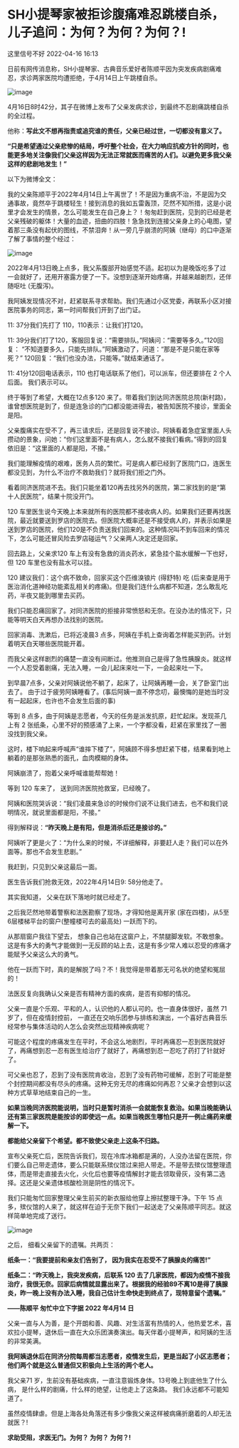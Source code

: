 # SH小提琴家被拒诊腹痛难忍跳楼自杀，儿子追问：为何？为何？为何？!

这里信号不好 2022-04-16 16:13

日前有网传消息称，SH小提琴家、古典音乐爱好者陈顺平因为突发疾病剧痛难忍，求诊两家医院均遭拒绝，于4月14日上午跳楼自杀。

![image](../imgs/chenshunping/1.jpg)

4月16日8时42分，其子在微博上发布了父亲发病求诊，到最终不忍剧痛跳楼自杀的全过程。

他称：**写此文不想再指责或追究谁的责任，父亲已经过世，一切都没有意义了。**

**“只是希望通过父亲悲惨的结局，呼吁整个社会，在大力响应抗疫方针的同时，也能更多地关注像我们父亲这样因为无法正常就医而痛苦的人们。以避免更多我父亲这样的悲剧地发生！”**

以下为微博全文：

我的父亲陈顺平于2022年4月14日上午离世了！不是因为重病不治，不是因为交通事故，竟然卒于跳楼轻生！接到消息的我如五雷轰顶，茫然不知所措，这是小说里才会发生的情景，怎么可能发生在自己身上？！匆匆赶到医院，见到的已经是老父亲残破的躯体！大量的血迹，扭曲的四肢！急急找到连接父亲身上的心电图，望着那三条没有起伏的图线，不禁泪奔！从一旁几乎崩溃的阿姨（继母）的口中逐渐了解了事情的整个经过：

![image](../imgs/chenshunping/2.jpg)

2022年4月13日晚上点多，我父系腹部开始感觉不适。起初以为是晚饭吃多了过一会就好了，还用开塞露方便了一下。没想到逐渐开始疼痛，并越来越剧烈，还伴随呕吐 (无腹泻)。

我阿姨发现情况不对，赶紧联系寻求帮助。我们先通过小区党委，再联系小区对接医院事务的同志，第一时间帮我们开到了出门证。

11: 37分我们先打了 110，110表示：让我们打120。

11: 39分我们打了120，客服回复说：“需要排队。”阿姨问：“需要等多久。”120回复： “不知道要多久，只能先排队。”阿姨激动了，问道：“那是不是只能在家等死？” 120回复：“我们也没办法，只能等。”就结束通话了。

11: 41分120回电话表示，110 也打电话联系了他们，可以派车，但还要排在 2 个人后面。 我们表示可以。

终于等到了希望，大概在12点多120 来了。带着我们到达同济医院总院(新村路)，谁曾想医院是到了，但是连急诊的门口都没能进得去，被告知医院不接诊，里面全是阳。

父亲腹痛实在受不了，再三请求后，还是回复说不接诊。阿姨看着急症室里面人头攒动的景象，问她：“你们这里面不是有病人，怎么就不接我们看病。”得到的回复依旧是：“这里面的人都是阳，不接。”

我们能理解疫情的艰难，医务人员的繁忙。可是病人都已经到了医院门口，连医生都没见到，为什么不治疗不救助我们？就将我们拒之门外。

看着同济医院进不去。我们只能坐着120再去找另外的医院，第二家找到的是“第十人民医院”，结果十院没开门。

120 车里医生说今天晚上本来就所有的医院都不接收病人的。如果我们还要再找医院，最近就要送到罗店的医院去。但医院大概率还是不接受病人的，并表示如果是送到罗店的医院，他们120是不负责送我们回来的。这种情况叫不到车回来的情况下，怎么可能还冒风险去罗店碰运气？父亲两人决定还是回家。

回去路上，父亲求120 车上有没有急救的消炎药水，紧急挂个盐水缓解一下也好，但 120 车里也没有盐水可以挂。

120 建议我们：这个病不致命，回家买这个匹维溴锒片 (得舒特) 吃 (后来查是用于医治消化道神经功能紊乱相关的疼痛)。但是我们连什么病都不知道，怎么敢乱吃药，半夜又能到哪里去买药。

我们只能忍痛回家了。对同济医院的拒接非常愤怒和无奈。在没办法的情况下，只能等明天白天再想办法找别的医院。

回家消毒、洗漱后，已将近凌晨3 点多，阿姨在手机上查询着怎样能买到药。计划着明天白天哪些医院能开着。

而我父亲这样剧烈的痛楚一直没有间断过。他推测自己是得了急性胰腺炎。就这样一个人忍受着剧痛，无法入睡，一会儿起床来吐一下，一会起来吐一下。

到早晨7点多，父亲对阿姨说他不躺了，起床了，让阿姨再睡一会，关了卧室门出去了。 由于过于疲劳阿姨睡看了。(事后阿姨一直不停念叨，最懊悔的是她当时没有一起起床，也许也不会发生后面的事)

等到 8 点多，由于阿姨是志愿者，今天的任务是派发抗原，赶忙起床。发现茶几上有 2 张纸条，心里不好的预感涌了上来，一个字都没看，赶紧在家里找了一圈没找到我父亲。

这时，楼下响起来呼喊声“谁摔下楼了”，阿姨顾不得多想赶紧下楼，结果看到地上躺着的是那张熟悉的面孔，血肉模糊的身体。

阿姨崩溃了，抱着父亲呼喊谁能帮帮她！

等到 120 车来了， 送到同济医院抢救室，已经晚了。

阿姨和医院哭诉说：“我们凌晨来急诊的时候你们说不让我们进去，也不和我们说明情况，就说里面都是阳，不接。”

得到解释说：**“昨天晚上是有阳，但是消杀后还是接诊的。”**

阿姨听了更是火了：“为什么来的时候，不详细解释，非要赶人走？我们可以在外面等。那也不会发生悲剧。”

我赶到，只见到父亲这最后一面。

医生告诉我们抢救无效，2022年4月14日9: 58分他走了。

其实我知道， 父亲在跃下落地时就已经走了。

之后我茫然地带着警察和法医勘察了现场，才得知他是离开家 (家在四楼)，从5至6层楼梯平台的窗户(整幢楼可去的最高处) 一跃而下的。

从那扇窗户我往下望去， 想象自己也站在这窗户上，不禁腿脚发软。不敢想象。 这是有多大的勇气才能做到一无反顾的站上去，这是有多少常人难以忍受的疼痛才能賦予父亲这么大的勇气。

他在一跃而下时，真的是解脱了吗？不！我觉得是带着那无可名状的绝望和冤屈的！

法医反复向我确认父亲是否有精神方面的疾病，是否有抑郁的情况。

父亲一直是个乐观、平和的人，认识他的人都认可的。也一直身体很好，虽然 71岁了，但在疫情封控前， 一直还在交响乐团参与排练和演出，一个喜好古典音乐经常参与集体活动的人怎么会突然出现精神疾病呢？

可能这个程度的疼痛发生在平时，不会这么地剧烈，平时再痛忍一忍到医院就好了，再痛想到忍一忍有医生给治疗了就好了，再痛想到忍一忍吃了药打了针就好了。 

可父亲也忍了，忍到了没有医院肯收治，忍到了没有药物可缓解，忍到了可能是整个封控期间都没有尽头的疼痛。这种无穷无尽的疼痛如何再忍？父亲才会想到以这种方式草草地结束自己的一生。

**如果当晚同济医院能说明，当时只是暂时消杀一会就能恢复救治。如果当晚能确认还有第三家医院是能按诊的即使远一点。如果当晚医生哪怕只是开一例止痛药来缓解一下。**

**都能给父亲留下个希望。都不致使父亲走上这条不归路。**

宣布父亲死亡后，医院告诉我们，现在冷库冰箱都是满的，人没办法留在医院，你们要么自己带走遗体，要么只能联系殡仪馆过来把人带走。不是带去殡仪馆整理遗体，而是带走直接去火化，火化后也要等疫情解封才能去领取骨灰，没有第二选择。这还是父亲遗体核酸检测是阴性的情况下。

我们只能匆忙回家整理父亲生前买的新衣服给他穿上擦拭整理干净。下午 15 点多，殡仪馆的人来了，就这样在迫于无奈下我们一起送走了父亲陈顺平同志。就这样简单地完成了送行。

![image](../imgs/chenshunping/3.jpg)

之后， 细看父亲留下的遗嘱。共两页：

**纸条一：“我要提前和亲友们告别了， 因为我实在忍受不了胰腺炎的痛苦!”**

**纸条二：“昨天晚上，我突发疾病，后联系 120 去了几家医院，都因为疫情不接我治疗，我很无奈。回家后病情就显露出来了。根据我的经验89不离10是得了胰腺炎，昨一晚上没有办法入睡，我自己估计生命快走到终点了，现特意留个遗嘱。”**

**——陈顺平 匆忙中立下字据 2022 年4月14 日**

父亲一直与人为善，是个开朗和善、风趣、对生活富有热情的人，他热爱艺术，喜欢拉小提琴，退休后一直在大众乐团演奏演出。每天伴着小提琴声，和阿姨的生活的非常美满。

**我阿姨退休后在同济分院每周都当志愿者，疫情发生后，更是当起了小区志愿者；他们两个就是这么普通但又积极向上生活的两个老人。**

我父亲71 岁，生前没有基础疾病，一直注意锻炼身体。13号晚上到底他生了什么病， 是什么样的剧痛，什么样的绝望，让他走上了这条路。 我们永远都不可能知道了。

虽然疫情肆虐。但是上海各处角落还有多少像我父亲这样被病痛折磨着的人却无法就医？!

**求助受阻，求医无门。为何？ 为何？ 为何？!**